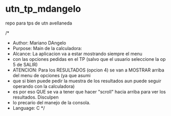 # utn_tp_mdangelo
repo para tps de utn avellaneda

/*
 * Author: Mariano DAngelo
 * Purpose: Main de la calculadora:
 * Alcance: La aplicacion va a estar mostrando siempre el menu
 * con las opciones pedidas en el TP (salvo que el usuario seleccione la op 5 de SALIR)
 * ATENCION: Para los RESULTADOS (opcion 4) se van a MOSTRAR arriba del menu de opciones (ya que asumi
 * que si bien puede pedir la muestra de los resultados aun puede seguir operando con la calculadora)
 * es por eso QUE se va a tener que hacer "scroll" hacia arriba para ver los resultados. Disculpen
 * lo precario del manejo de la consola.
 * Language:  C
 */
